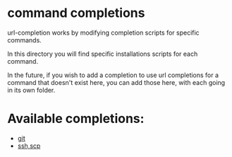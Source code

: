 # command completions

url-completion works by modifying completion scripts for specific commands.

In this directory you will find specific installations scripts for each command.

In the future, if you wish to add a completion to use url completions for a command that doesn't exist here, you can add those here, with each going in its own folder.

# Available completions:

- [git](./git/)
- [ssh,scp](./ssh/)
